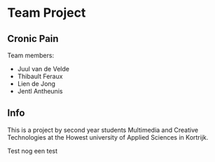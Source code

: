 # Team Project

## Cronic Pain

Team members:

- Juul van de Velde
- Thibault Feraux
- Lien de Jong
- Jentl Antheunis

## Info

This is a project by second year students Multimedia and Creative Technologies at the Howest university of Applied Sciences in Kortrijk.

Test nog een test
